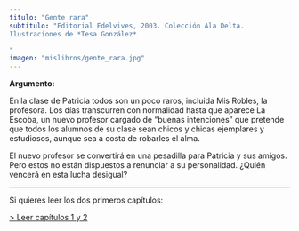 ```yaml
---
titulo: "Gente rara"
subtitulo: "Editorial Edelvives, 2003. Colección Ala Delta.Ilustraciones de *Tesa González*"
imagen: "mislibros/gente_rara.jpg"
---
```

 **Argumento:**

En la clase de Patricia todos son un poco raros, incluida Mis Robles, la
profesora. Los días transcurren con normalidad hasta que aparece La Escoba,
un nuevo profesor cargado de “buenas intenciones” que pretende que todos los
alumnos de su clase sean chicos y chicas ejemplares y estudiosos, aunque sea
a costa de robarles el alma.

El nuevo profesor se convertirá en una pesadilla para Patricia y sus amigos.
Pero estos no están dispuestos a renunciar a su personalidad. ¿Quién vencerá
en esta lucha desigual?

* * *

Si quieres leer los dos primeros capítulos:

[> Leer capítulos 1 y 2](/ver/paraleer/genterara-capitulo1)

